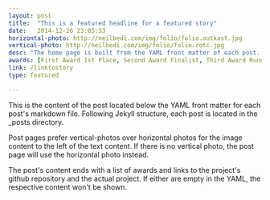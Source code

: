 ```yaml
---
layout: post
title:  "This is a featured headline for a featured story"
date:   2014-12-26 23:05:33
horizontal-photo: http://neilbedi.com/img/folio/folio.outkast.jpg
vertical-photo: http://neilbedi.com/img/folio/folio.rotc.jpg
desc: "The home page is built from the YAML front matter of each post. The page will grab the 'title', 'date', 'awards' and 'horizontal-photo' from each post to display a list of all posts/projects in chronological order."
awards: [First Award 1st Place, Second Award Finalist, Third Award Runner-Up]
link: /linktostory
type: featured

---
```

This is the content of the post located below the YAML front matter for each post's markdown file. Following Jekyll structure, each post is located in the _posts directory. 

Post pages prefer vertical-photos over horizontal photos for the image content to the left of the text content. If there is no vertical photo, the post page will use the horizontal photo instead.

The post's content ends with a list of awards and links to the project's github repository and the actual project. If either are empty in the YAML, the respective content won't be shown. 
